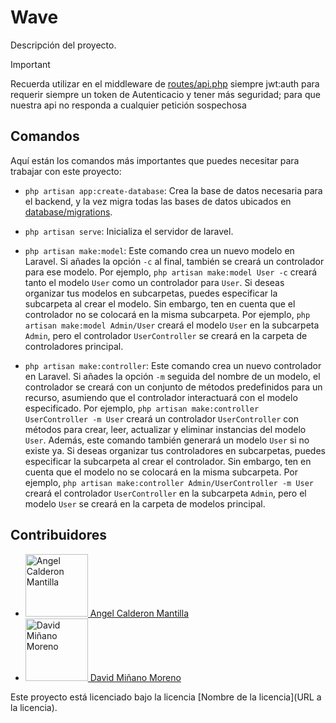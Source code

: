 # Wave

Descripción del proyecto.


>[!IMPORTANT]
>Recuerda utilizar en el middleware de [routes/api.php](routes/api.php) siempre jwt:auth para requerir siempre un token de Autenticacio y tener más seguridad; para que nuestra api no responda a cualquier petición sospechosa


## Comandos

Aquí están los comandos más importantes que puedes necesitar para trabajar con este proyecto:

-   `php artisan app:create-database`: Crea la base de datos necesaria para el backend, y la vez migra todas las bases de datos ubicados en [database/migrations](database/migrations/).
-   `php artisan serve`: Inicializa el servidor de laravel.
-   `php artisan make:model`: Este comando crea un nuevo modelo en Laravel. Si añades la opción `-c` al final, también se creará un controlador para ese modelo. Por ejemplo, `php artisan make:model User -c` creará tanto el modelo `User` como un controlador para `User`. Si deseas organizar tus modelos en subcarpetas, puedes especificar la subcarpeta al crear el modelo. Sin embargo, ten en cuenta que el controlador no se colocará en la misma subcarpeta. Por ejemplo, `php artisan make:model Admin/User` creará el modelo `User` en la subcarpeta `Admin`, pero el controlador `UserController` se creará en la carpeta de controladores principal.

-   `php artisan make:controller`: Este comando crea un nuevo controlador en Laravel. Si añades la opción `-m` seguida del nombre de un modelo, el controlador se creará con un conjunto de métodos predefinidos para un recurso, asumiendo que el controlador interactuará con el modelo especificado. Por ejemplo, `php artisan make:controller UserController -m User` creará un controlador `UserController` con métodos para crear, leer, actualizar y eliminar instancias del modelo `User`. Además, este comando también generará un modelo `User` si no existe ya. Si deseas organizar tus controladores en subcarpetas, puedes especificar la subcarpeta al crear el controlador. Sin embargo, ten en cuenta que el modelo no se colocará en la misma subcarpeta. Por ejemplo, `php artisan make:controller Admin/UserController -m User` creará el controlador `UserController` en la subcarpeta `Admin`, pero el modelo `User` se creará en la carpeta de modelos principal.



## Contribuidores

<ul>
    <li>
        <a href="https://github.com/angelitojpcm">
            <img src="https://avatars.githubusercontent.com/u/150268753?s=100&u=6ed1f6e87db40bd7c6f7a89d6b675e96fad5f4e7&v=4" alt="Angel Calderon Mantilla" width="100" height="100">
            Angel Calderon Mantilla
        </a>
    </li>
    <li>
        <a href="https://github.com/David182003/">
            <img src="https://avatars.githubusercontent.com/u/108392777?s=100&v=4" alt="David Miñano Moreno" width="100" height="100">
            David Miñano Moreno
        </a>
    </li>
</ul>


Este proyecto está licenciado bajo la licencia [Nombre de la licencia](URL a la licencia).
